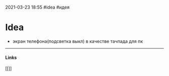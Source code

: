 2021-03-23 18:55
#idea #идея
# Idea
- экран телефона(подсветка выкл) в качестве тачпада для пк
_____________
#### Links
[[]]